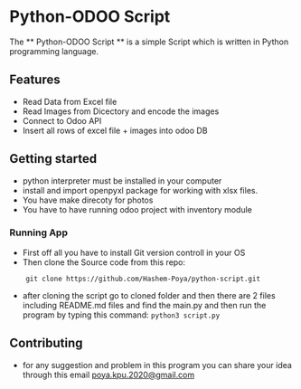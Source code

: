 
# Python-ODOO Script 
The ** Python-ODOO Script ** is a simple Script which is written in Python programming language.
## Features
- Read Data from Excel file
- Read Images from Dicectory and encode the images
- Connect to Odoo API
- Insert all rows of excel file + images into odoo DB

## Getting started
- python interpreter must be installed in your computer
- install and import openpyxl package for working with xlsx files.
- You have make direcoty for photos
- You have to have running odoo project with inventory module
### Running App
- First off all you have to install Git version controll in your OS
- Then clone the Source code from this repo: 
```
    git clone https://github.com/Hashem-Poya/python-script.git
```
- after cloning the script go to cloned folder and then there are 2 files including README.md files and
find the main.py and then run the program by typing this command: ```python3 script.py```
## Contributing
- for any suggestion and problem in this program you can share your idea through this email poya.kpu.2020@gmail.com